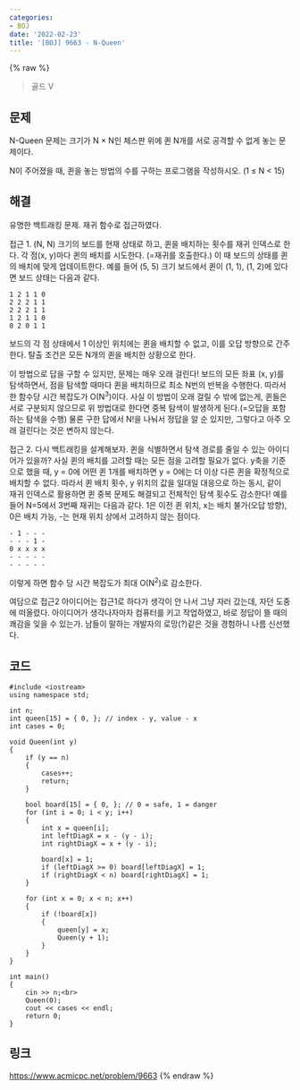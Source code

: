 ```yaml
---
categories:
- BOJ
date: '2022-02-23'
title: '[BOJ] 9663 - N-Queen'
---
```


{% raw %}
>골드 V

## 문제


N-Queen 문제는 크기가 N × N인 체스판 위에 퀸 N개를 서로 공격할 수 없게 놓는 문제이다.

N이 주어졌을 때, 퀸을 놓는 방법의 수를 구하는 프로그램을 작성하시오. (1 ≤ N < 15)

##  해결
유명한 백트래킹 문제. 재귀 함수로 접근하였다.

접근 1. (N, N) 크기의 보드를 현재 상태로 하고, 퀸을 배치하는 횟수를 재귀 인덱스로 한다. 각 점(x, y)마다 퀸의 배치를 시도한다. (=재귀를 호출한다.) 이 때 보드의 상태를 퀸의 배치에 맞게 업데이트한다. 예를 들어 (5, 5) 크기 보드에서 퀸이 (1, 1), (1, 2)에 있다면 보드 상태는 다음과 같다.
```
1 2 1 1 0
2 2 2 1 1
2 2 2 1 1
1 2 1 1 0
0 2 0 1 1
```
보드의 각 점 상태에서 1 이상인 위치에는 퀸을 배치할 수 없고, 이를 오답 방향으로 간주한다. 탈출 조건은 모든 N개의 퀸을 배치한 상황으로 한다.

이 방법으로 답을 구할 수 있지만, 문제는 매우 오래 걸린다! 보드의 모든 좌표 (x, y)를 탐색하면서, 점을 탐색할 때마다 퀸을 배치하므로 최소 N번의 반복을 수행한다. 따라서 한 함수당 시간 복잡도가 O(N<sup>3</sup>)이다. 사실 이 방법이 오래 걸릴 수 밖에 없는게, 퀸들은 서로 구분되지 않으므로 위 방법대로 한다면 중복 탐색이 발생하게 된다.(=오답을 포함하는 탐색을 수행) 물론 구한 답에서 N!을 나눠서 정답을 알 순 있지만, 그렇다고 아주 오래 걸린다는 것은 변하지 않는다.

접근 2. 다시 백트래킹을 설계해보자. 퀸을 식별하면서 탐색 경로를 줄일 수 있는 아이디어가 있을까?
사실 퀸의 배치를 고려할 때는 모든 점을 고려할 필요가 없다. y축을 기준으로 했을 때, y = 0에 어떤 퀸 1개를 배치하면 y = 0에는 더 이상 다른 퀸을 확정적으로 배치할 수 없다. 따라서 퀸 배치 횟수, y 위치의 값을 일대일 대응으로 하는 동시, 같이 재귀 인덱스로 활용하면 퀸 중복 문제도 해결되고 전체적인 탐색 횟수도 감소한다! 예를 들어 N=5에서 3번째 재귀는 다음과 같다. 1은 이전 퀸 위치, x는 배치 불가(오답 방향), 0은 배치 가능, -는 현재 위치 상에서 고려하지 않는 점이다.
```
- 1 - - -
- - - 1 -
0 x x x x
- - - - -
- - - - -
```
이렇게 하면 함수 당 시간 복잡도가 최대 O(N<sup>2</sup>)로 감소한다.

여담으로 접근2 아이디어는 접근1로 하다가 생각이 안 나서 그냥 자러 갔는데, 자던 도중에 떠올렸다. 아이디어가 생각나자마자 컴퓨터를 키고 작업하였고, 바로 정답이 뜰 때의 쾌감을 잊을 수 있는가. 남들이 말하는 개발자의 로망(?)같은 것을 경험하니 나름 신선했다.

## 코드
```
#include <iostream>
using namespace std;

int n;
int queen[15] = { 0, }; // index - y, value - x
int cases = 0;

void Queen(int y)
{
	if (y == n)
	{
		cases++;
		return;
	}

	bool board[15] = { 0, }; // 0 = safe, 1 = danger
	for (int i = 0; i < y; i++)
	{
		int x = queen[i];
		int leftDiagX = x - (y - i);
		int rightDiagX = x + (y - i);

		board[x] = 1;
		if (leftDiagX >= 0) board[leftDiagX] = 1;
		if (rightDiagX < n) board[rightDiagX] = 1;
	}

	for (int x = 0; x < n; x++)
	{
		if (!board[x])
		{
			queen[y] = x;
			Queen(y + 1);
		}
	}
}

int main()
{
	cin >> n;<br>
	Queen(0);
	cout << cases << endl;
	return 0;
}
```

## 링크
https://www.acmicpc.net/problem/9663
{% endraw %}